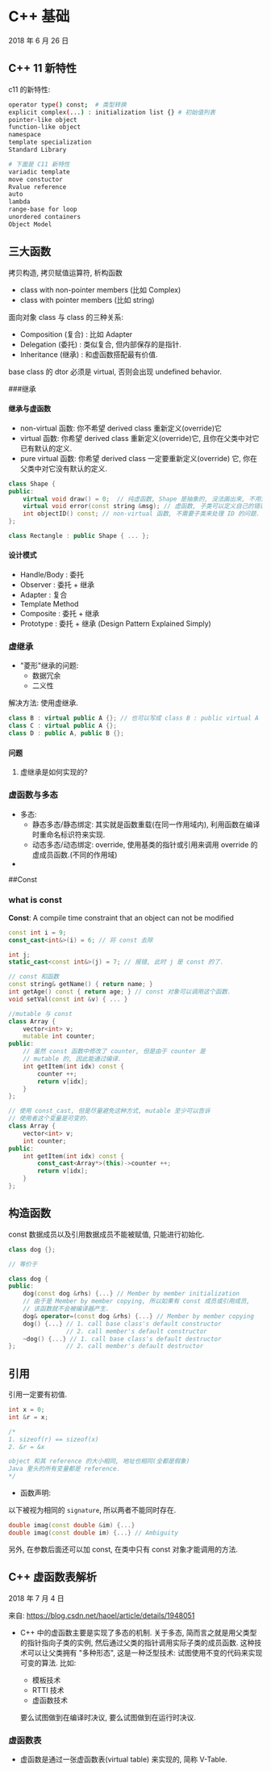 # C++ 基础

2018 年 6 月 26 日

## C++ 11 新特性

c11 的新特性:

```bash
operator type() const;  # 类型转换
explicit complex(...) : initialization list {} # 初始值列表
pointer-like object
function-like object
namespace
template specialization
Standard Library

# 下面是 C11 新特性
variadic template
move constuctor
Rvalue reference 
auto
lambda
range-base for loop
unordered containers
Object Model
```





## 三大函数

拷贝构造, 拷贝赋值运算符, 析构函数

+ class with non-pointer members (比如 Complex)
+ class with pointer members (比如 string)





面向对象 class 与 class 的三种关系:

+ Composition (复合) : 比如 Adapter
+ Delegation (委托) : 类似复合, 但内部保存的是指针.
+ Inheritance (继承) : 和虚函数搭配最有价值.

base class 的 dtor 必须是 virtual, 否则会出现 undefined behavior.

###继承

#### 继承与虚函数

+ non-virtual 函数: 你不希望 derived class 重新定义(override)它
+ virtual 函数: 你希望 derived class 重新定义(override)它, 且你在父类中对它已有默认的定义.
+ pure virtual 函数: 你希望 derived class 一定要重新定义(override) 它, 你在父类中对它没有默认的定义.

```cpp
class Shape {
public:
	virtual void draw() = 0;  // 纯虚函数, Shape 是抽象的, 没法画出来, 不用定义 draw
  	virtual void error(const string &msg); // 虚函数, 子类可以定义自己的错误函数
  	int objectID() const; // non-virtual 函数, 不需要子类来处理 ID 的问题.
};

class Rectangle : public Shape { ... };
```



#### 设计模式

+ Handle/Body : 委托
+ Observer : 委托 + 继承
+ Adapter : 复合
+ Template Method
+ Composite : 委托 + 继承
+ Prototype : 委托 + 继承 (Design Pattern Explained Simply)




### 虚继承

+ "菱形"继承的问题:
  + 数据冗余
  + 二义性

解决方法: 使用虚继承.

```cpp
class B : virtual public A {}; // 也可以写成 class B : public virtual A {};
class C : virtual public A {};
class D : public A, public B {}; 
```



#### 问题

1. 虚继承是如何实现的?



### 虚函数与多态

+ 多态:
  + 静态多态/静态绑定: 其实就是函数重载(在同一作用域内), 利用函数在编译时重命名标识符来实现.
  + 动态多态/动态绑定: override, 使用基类的指针或引用来调用 override 的虚成员函数.(不同的作用域)
+ ​










##Const

### what is const

**Const**: A compile time constraint that an object can not be modified

```cpp
const int i = 9;
const_cast<int&>(i) = 6; // 将 const 去除

int j;
static_cast<const int&>(j) = 7; // 报错, 此时 j 是 const 的了.

// const 和函数
const string& getName() { return name; }
int getAge() const { return age; } // const 对象可以调用这个函数.
void setVal(const int &v) { ... }

//mutable 与 const
class Array {
  	vector<int> v;
  	mutable int counter;
public:
  	// 虽然 const 函数中修改了 counter, 但是由于 counter 是
  	// mutable 的, 因此能通过编译.
 	int getItem(int idx) const {
  		counter ++;
      	return v[idx];
	}
};

// 使用 const_cast, 但是尽量避免这种方式, mutable 至少可以告诉
// 使用者这个变量是可变的.
class Array {
  	vector<int> v;
  	int counter;
public:
 	int getItem(int idx) const {
  		const_cast<Array*>(this)->counter ++;
      	return v[idx];
	}
};
```



## 构造函数

const 数据成员以及引用数据成员不能被赋值, 只能进行初始化.

```cpp
class dog {};

// 等价于

class dog {
public:
	dog(const dog &rhs) {...} // Member by member initialization
  	// 由于是 Member by member copying, 所以如果有 const 成员或引用成员,
  	// 该函数就不会被编译器产生.
  	dog& operator=(const dog &rhs) {...} // Member by member copying
  	dog() {...} // 1. call base class's default constructor
  				// 2. call member's default constructor
  	~dog() {...} // 1. call base class's default destructor
};				// 2. call member's default destructor	
```





## 引用

引用一定要有初值.

```cpp
int x = 0;
int &r = x;

/*
1. sizeof(r) == sizeof(x)
2. &r = &x

object 和其 reference 的大小相同, 地址也相同(全都是假象)
Java 里头的所有变量都是 reference.
*/
```

+ 函数声明:

以下被视为相同的 `signature`, 所以两者不能同时存在.

```cpp
double imag(const double &im) {...}
double imag(const double im) {...} // Ambiguity
```

另外, 在参数后面还可以加 const, 在类中只有 const 对象才能调用的方法.





## C++ 虚函数表解析

2018 年 7 月 4 日

来自: https://blog.csdn.net/haoel/article/details/1948051

+ C++ 中的虚函数主要是实现了多态的机制. 关于多态, 简而言之就是用父类型的指针指向子类的实例, 然后通过父类的指针调用实际子类的成员函数. 这种技术可以让父类拥有 "多种形态", 这是一种泛型技术: 试图使用不变的代码来实现可变的算法. 比如:

  + 模板技术
  + RTTI 技术
  + 虚函数技术

  要么试图做到在编译时决议, 要么试图做到在运行时决议.

### 虚函数表

+ 虚函数是通过一张虚函数表(virtual table) 来实现的, 简称 V-Table.

























